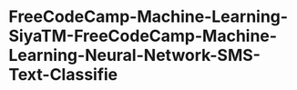 # FreeCodeCamp-Machine-Learning-SiyaTM-FreeCodeCamp-Machine-Learning-Neural-Network-SMS-Text-Classifie